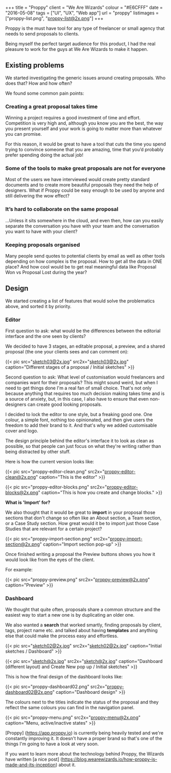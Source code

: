 +++
title = "Proppy"
client = "We Are Wizards"
colour = "#E6CFFF"
date = "2016-05-08"
tags = ["UI", "UX", "Web app"]
url = "proppy"
listimages = ["proppy-list.png", "proppy-list@2x.png"]
+++

Proppy is the must have tool for any type of freelancer or small agency that needs to send proposals to clients.

Being myself the perfect target audience for this product, I had the real pleasure to work for the guys at We Are Wizards to make it happen.

## Existing problems

We started investigating the generic issues around creating proposals. Who does that? How and how often?

We found some common pain points:

### Creating a great proposal takes time

Winning a project requires a good investment of time and effort. Competition is very high and, although you know you are the best, the way you present yourself and your work is going to matter more than whatever you can promise. 

For this reason, it would be great to have a tool that cuts the time you spend trying to convince someone that you are amazing, time that you’d probably prefer spending doing the actual job!

### Some of the tools to make great proposals are not for everyone 

Most of the users we have interviewed would create pretty standard documents and to create more beautiful proposals they need the help of designers. What if Proppy could be easy enough to be used by anyone and still delivering the wow effect? 

### It’s hard to collaborate on the same proposal

...Unless it sits somewhere in the cloud, and even then, how can you easily separate the conversation you have with your team and the conversation you want to have with your client? 

### Keeping proposals organised

Many people send quotes to potential clients by email as well as other tools depending on how complex is the proposal. How to get all the data in ONE place? And how cool would be to get real meaningful data like Proposal Won vs Proposal Lost during the year?

## Design

We started creating a list of features that would solve the problematics above, and sorted it by priority.

### Editor

First question to ask: what would be the differences between the editorial interface and the one seen by clients?

We decided to have 3 stages, an editable proposal, a preview, and a shared proposal (the one your clients sees and can comment on):

{{< pic src="sketch03@2x.jpg" src2x="sketch03@2x.jpg" caption="Different stages of a proposal / Initial sketches" >}}

Second question to ask: What level of customisation would freelancers and companies want for their proposals? This might sound weird, but when I need to get things done I'm a real fan of small choice. That's not only because anything that requires too much decision making takes time and is a source of anxiety, but, in this case, I also have to ensure that even non-designers can create good looking proposals.

I decided to lock the editor to one style, but a freaking good one. One colour, a simple font, nothing too opinionated, and then give users the freedom to add their brand to it. And that's why we added customisable cover and logo. 

The design principle behind the editor's interface it to look as clean as possible, so that people can just focus on what they're writing rather than being distracted by other stuff.

Here is how the current version looks like:

{{< pic src="proppy-editor-clean.png" src2x="proppy-editor-clean@2x.png" caption="This is the editor" >}}

{{< pic src="proppy-editor-blocks.png" src2x="proppy-editor-blocks@2x.png" caption="This is how you create and change blocks." >}}


**What is 'Import' for?**

We also thought that it would be great to **import** in your proposal those sections that don't change so often like an About section, a Team section, or a Case Study section. How great would it be to import just those Case Studies that are relevant for a certain project?

{{< pic src="proppy-import-section.png" src2x="proppy-import-section@2x.png" caption="Import section pop-up" >}}

Once finished writing a proposal the Preview buttons shows you how it would look like from the eyes of the client.

For example:

{{< pic src="proppy-preview.png" src2x="proppy-preview@2x.png" caption="Preview" >}}


### Dashboard

We thought that quite often, proposals share a common structure and the easiest way to start a new one is by duplicating an older one. 

We also wanted a **search** that worked smartly, finding proposals by client, tags, project name etc. and talked about having **templates** and anything else that could make the process easy and effortless.

{{< pic src="sketch02@2x.jpg" src2x="sketch02@2x.jpg" caption="Initial sketches / Dashboard" >}}

{{< pic src="sketch@2x.jpg" src2x="sketch@2x.jpg" caption="Dashboard (different layout) and Create New pop up / Initial sketches" >}}

This is how the final design of the dashboard looks like:

{{< pic src="proppy-dashboard02.png" src2x="proppy-dashboard02@2x.png" caption="Dashboard design" >}}

The colours next to the titles indicate the status of the proposal and they reflect the same colours you can find in the navigation panel.

{{< pic src="proppy-menu.png" src2x="proppy-menu@2x.png" caption="Menu, active/inactive states" >}}

[Proppy] (https://app.proppy.io) is currently being heavily tested and we're constantly improving it. It doesn't have a proper brand so that's one of the things I'm going to have a look at very soon.

If you want to learn more about the technology behind Proppy, the Wizards have written [a nice post] (https://blog.wearewizards.io/how-proppy-is-made-and-its-inception) about it.





